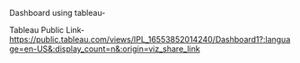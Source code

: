 Dashboard using tableau-

Tableau Public Link- https://public.tableau.com/views/IPL_16553852014240/Dashboard1?:language=en-US&:display_count=n&:origin=viz_share_link
